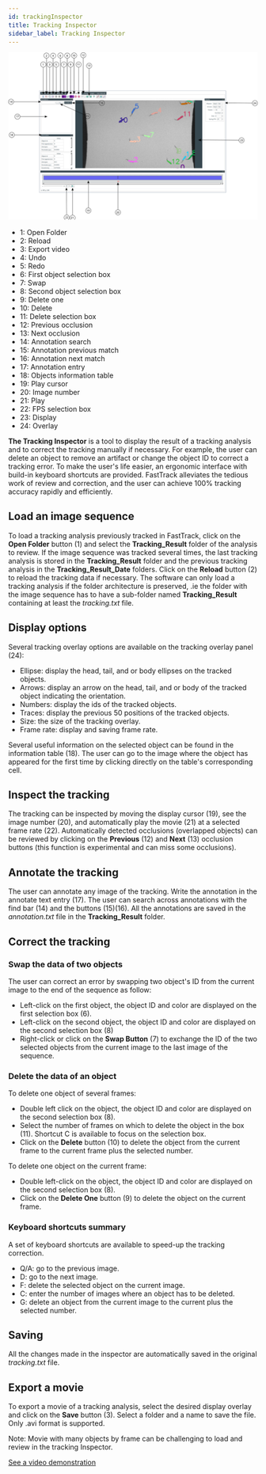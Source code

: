 ```yaml
---
id: trackingInspector
title: Tracking Inspector
sidebar_label: Tracking Inspector
---
```


![alt text](assets/tracking_inspector.svg)

* 1: Open Folder
* 2: Reload
* 3: Export video
* 4: Undo
* 5: Redo
* 6: First object selection box
* 7: Swap
* 8: Second object selection box
* 9: Delete one
* 10: Delete
* 11: Delete selection box
* 12: Previous occlusion
* 13: Next occlusion
* 14: Annotation search
* 15: Annotation previous match
* 16: Annotation next match
* 17: Annotation entry
* 18: Objects information table
* 19: Play cursor
* 20: Image number
* 21: Play
* 22: FPS selection box
* 23: Display
* 24: Overlay


**The Tracking Inspector** is a tool to display the result of a tracking analysis and to correct the tracking manually if necessary. For example, the user can delete an object to remove an artifact or change the object ID to correct a tracking error. To make the user's life easier, an ergonomic interface with build-in keyboard shortcuts are provided. FastTrack alleviates the tedious work of review and correction, and the user can achieve 100% tracking accuracy rapidly and efficiently.

## Load an image sequence
To load a tracking analysis previously tracked in FastTrack, click on the **Open Folder** button (1) and select the **Tracking_Result** folder of the analysis to review. If the image sequence was tracked several times, the last tracking analysis is stored in the **Tracking_Result** folder and the previous tracking analysis in the **Tracking_Result_Date** folders.
Click on the **Reload** button (2) to reload the tracking data if necessary.
The software can only load a tracking analysis if the folder architecture is preserved, .ie the folder with the image sequence has to have a sub-folder named **Tracking_Result** containing at least the *tracking.txt* file.

## Display options
Several tracking overlay options are available on the tracking overlay panel (24):

* Ellipse: display the head, tail, and or body ellipses on the tracked objects.
* Arrows: display an arrow on the head, tail, and or body of the tracked object indicating the orientation.
* Numbers: display the ids of the tracked objects.
* Traces: display the previous 50 positions of the tracked objects.
* Size: the size of the tracking overlay.
* Frame rate: display and saving frame rate.

Several useful information on the selected object can be found in the information table (18). The user can go to the image where the object has appeared for the first time by clicking directly on the table's corresponding cell.

## Inspect the tracking
The tracking can be inspected by moving the display cursor (19), see the image number (20), and automatically play the movie (21) at a selected frame rate (22).
Automatically detected occlusions (overlapped objects) can be reviewed by clicking on the **Previous** (12) and **Next** (13) occlusion buttons (this function is experimental and can miss some occlusions).

## Annotate the tracking
The user can annotate any image of the tracking. Write the annotation in the annotate text entry (17). The user can search across annotations with the find bar (14) and the buttons (15)(16). All the annotations are saved in the *annotation.txt* file in the **Tracking_Result** folder.

## Correct the tracking
### Swap the data of two objects
The user can correct an error by swapping two object's ID from the current image to the end of the sequence as follow:

* Left-click on the first object, the object ID and color are displayed on the first selection box (6).
* Left-click on the second object, the object ID and color are displayed on the second selection box (8)
* Right-click or click on the **Swap Button** (7) to exchange the ID of the two selected objects from the current image to the last image of the sequence.

### Delete the data of an object
To delete one object of several frames:

* Double left click on the object, the object ID and color are displayed on the second selection box (8).
* Select the number of frames on which to delete the object in the box (11). Shortcut C is available to focus on the selection box.
* Click on the **Delete** button (10) to delete the object from the current frame to the current frame plus the selected number.

To delete one object on the current frame:

* Double left-click on the object, the object ID and color are displayed on the second selection box (8).
* Click on the **Delete One** button (9) to delete the object on the current frame.

### Keyboard shortcuts summary
A set of keyboard shortcuts are available to speed-up the tracking correction.

- Q/A: go to the previous image.
- D: go to the next image.
- F: delete the selected object on the current image.
- C: enter the number of images where an object has to be deleted.
- G: delete an object from the current image to the current plus the selected number.

## Saving
All the changes made in the inspector are automatically saved in the original *tracking.txt* file. 

## Export a movie
To export a movie of a tracking analysis, select the desired display overlay and click on the **Save** button (3). Select a folder and a name to save the file. Only .avi format is supported.

Note: Movie with many objects by frame can be challenging to load and review in the tracking Inspector.

[See a video demonstration](https://youtu.be/5lhx-r_DHLY)
